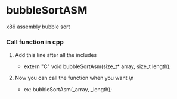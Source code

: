 # bubbleSortASM
x86 assembly bubble sort

### Call function in cpp
1. Add this line after all the includes
   - extern "C" void bubbleSortAsm(size_t* array, size_t length);

2. Now you can call the function when you want \n
   - ex: bubbleSortAsm(_array, _length);
